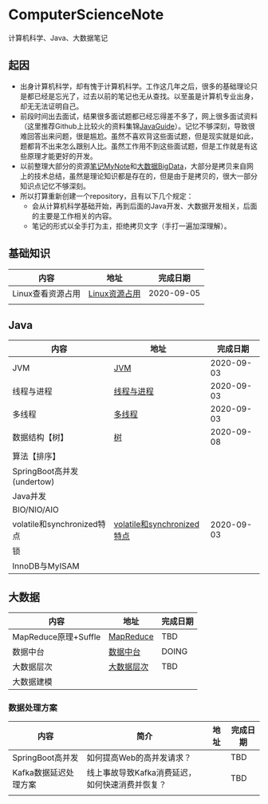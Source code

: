 # ComputerScienceNote
计算机科学、Java、大数据笔记

## 起因

* 出身计算机科学，却有愧于计算机科学。工作这几年之后，很多的基础理论只是都已经是忘光了，过去以前的笔记也无从查找。以至虽是计算机专业出身，却无无法证明自己。
* 前段时间出去面试，结果很多面试题都已经忘得差不多了，网上很多面试资料（这里推荐Github上比较火的资料集锦[JavaGuide](https://github.com/Snailclimb/JavaGuide)）。记忆不够深刻，导致很难回答出来问题，很是尴尬。虽然不喜欢背这些面试题，但是现实就是如此，题都背不出来怎么跟别人比。虽然工作用不到这些面试题，但是工作就是有这些原理才能更好的开发。
* 以前整理大部分的资源[笔记MyNote](https://github.com/JackKuang/MyNote)和[大数据BigData](https://github.com/JackKuang/BigData)，大部分是拷贝来自网上的技术总结，虽然是理论知识都是存在的，但是由于是拷贝的，很大一部分知识点记忆不够深刻。
* 所以打算重新创建一个repository，且有以下几个规定：
  * 会从计算机科学基础开始，再到后面的Java开发、大数据开发相关，后面的主要是工作相关的内容。
  * 笔记的形式以全手打为主，拒绝拷贝文字（手打一遍加深理解）。

## 基础知识

| 内容              | 地址                                 | 完成日期   |
| ----------------- | ------------------------------------ | ---------- |
| Linux查看资源占用 | [Linux资源占用](./Linux/Resource.md) | 2020-09-05 |
|                   |                                      |            |



## Java

| 内容                       | 地址                                                         | 完成日期   |
| -------------------------- | ------------------------------------------------------------ | ---------- |
| JVM                        | [JVM](./Java/JVM.md)                                         | 2020-09-03 |
| 线程与进程                 | [线程与进程](./Java/ProcessAndThread.md)                     | 2020-09-03 |
| 多线程                     | [多线程](./Java/MultiThread.md)                              | 2020-09-03 |
| 数据结构【树】             | [树](./Java/Tree.md)                                         | 2020-09-08 |
| 算法【排序】               |                                                              |            |
| SpringBoot高并发(undertow) |                                                              |            |
| Java并发                   |                                                              |            |
| BIO/NIO/AIO                |                                                              |            |
| volatile和synchronized特点 | [volatile和synchronized特点](./Java/VolatileAndSynchronized.md) | 2020-09-03 |
| 锁                         |                                                              |            |
| InnoDB与MyISAM             |                                                              |            |



## 大数据

| 内容                 | 地址                                | 完成日期 |
| -------------------- | ----------------------------------- | -------- |
| MapReduce原理+Suffle | [MapReduce](./BigData/MapReduce.md) | TBD      |
| 数据中台             | [数据中台](./BigData/DataCenter.md) | DOING    |
| 大数据层次           | [大数据层次](./BigData/Level.md)    | TBD      |
| 大数据建模           |                                     |          |



### 数据处理方案

| 内容                  | 简介                                            | 地址 | 完成日期 |
| --------------------- | ----------------------------------------------- | ---- | -------- |
| SpringBoot高并发      | 如何提高Web的高并发请求？                       |      | TBD      |
| Kafka数据延迟处理方案 | 线上事故导致Kafka消费延迟，如何快速消费并恢复？ |      | TBD      |
|                       |                                                 |      |          |

